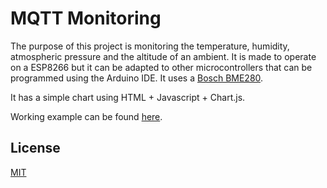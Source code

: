 # MQTT Monitoring

The purpose of this project is monitoring the temperature, humidity, atmospheric pressure and the altitude of an ambient. It is made to operate on a ESP8266 but it can be adapted to other microcontrollers that can be programmed using the Arduino IDE. It uses a [Bosch BME280](https://www.bosch-sensortec.com/products/environmental-sensors/humidity-sensors-bme280/).

It has a simple chart using HTML + Javascript + Chart.js.

Working example can be found [here](http://gustavobarth.rocks:82/).

## License
[MIT](https://choosealicense.com/licenses/mit/)
